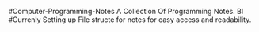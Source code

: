 #Computer-Programming-Notes
A Collection Of Programming Notes.
Bl
#Currenly Setting up File structe for notes for easy access and readability.




